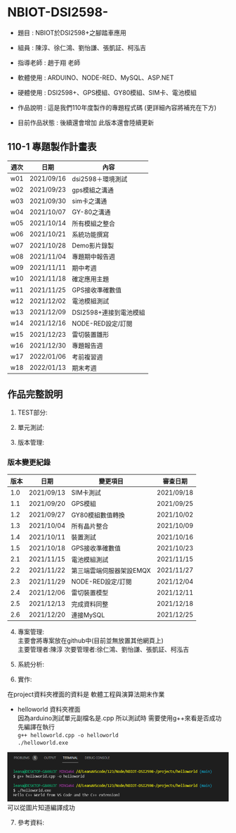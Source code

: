 # NBIOT-DSI2598-

* 題目 : NBIOT於DSI2598+之腳踏車應用  
* 組員 : 陳淳、徐仁鴻、劉怡謙、張凱証、柯泓吉
* 指導老師 : 趙于翔 老師

* 軟體使用 : ARDUINO、NODE-RED、MySQL、ASP.NET
* 硬體使用 : DSI2598+、GPS模組、GY80模組、SIM卡、電池模組
* 作品說明 : 這是我們110年度製作的專題程式碼 (更詳細內容將補充在下方)
* 目前作品狀態 : 後續還會增加 此版本還會陸續更新

## 110-1 專題製作計畫表
週次 | 日期 | 內容
----|------|-------
w01 | 2021/09/16 | dsi2598＋環境測試
w02 | 2021/09/23 | gps模組之溝通
w03 | 2021/09/30 | sim卡之溝通
w04 | 2021/10/07 | GY-80之溝通
w05 | 2021/10/14 | 所有模組之整合
w06 | 2021/10/21 | 系統功能撰寫
w07 | 2021/10/28 | Demo影片錄製
w08 | 2021/11/04 | 專題期中報告週
w09 | 2021/11/11 | 期中考週
w10 | 2021/11/18 | 確定應用主題
w11 | 2021/11/25 | GPS接收準確數值
w12 | 2021/12/02 | 電池模組測試
w13 | 2021/12/09 | DSI2598+連接到電池模組
w14 | 2021/12/16 | NODE-RED設定/訂閱
w15 | 2021/12/23 | 雷切裝置雛形
w16 | 2021/12/30 | 專題報告週
w17 | 2022/01/06 | 考前複習週
w18 | 2022/01/13 | 期末考週

## 作品完整說明
1. TEST部分:  

2. 單元測試:  

3. 版本管理:  
### 版本變更紀錄
版本 | 日期 | 變更項目 | 審查日期
----|------|----------|---------
1.0 | 2021/09/13 | SIM卡測試 | 2021/09/18
1.1 | 2021/09/20 | GPS模組 | 2021/09/25
1.2 | 2021/09/27 | GY80模組數值轉換 | 2021/10/02
1.3 | 2021/10/04 | 所有晶片整合 | 2021/10/09
1.4 | 2021/10/11 | 裝置測試 | 2021/10/16
1.5 | 2021/10/18 | GPS接收準確數值 | 2021/10/23
2.1 | 2021/11/15 | 電池模組測試 | 2021/11/15
2.2 | 2021/11/22 | 第三端雲端伺服器架設EMQX | 2021/11/27
2.3 | 2021/11/29 | NODE-RED設定/訂閱 | 2021/12/04
2.4 | 2021/12/06 | 雷切裝置模型 | 2021/12/11
2.5 | 2021/12/13 | 完成資料同整 | 2021/12/18
2.6 | 2021/12/20 | 連接MySQL | 2021/12/25

4. 專案管理:  
主要會將專案放在github中(目前並無放置其他網頁上)  
主要管理者:陳淳
次要管理者:徐仁鴻、劉怡謙、張凱証、柯泓吉

5. 系統分析:  
  


6. 實作:  

在project資料夾裡面的資料是 軟體工程與演算法期末作業  

* helloworld 資料夾裡面  
因為arduino測試單元副檔名是.cpp 所以測試時 需要使用g++來看是否成功  
先編譯在執行  
`g++ helloworld.cpp -o helloworld`  
`./helloworld.exe`  
<img src="./picture/f1.png"/>
可以從圖片知道編譯成功

7. 參考資料: 

 
